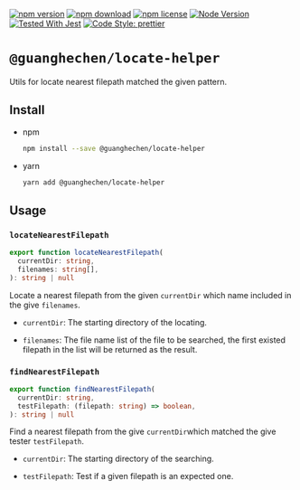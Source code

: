 [![npm version](https://img.shields.io/npm/v/@guanghechen/locate-helper.svg)](https://www.npmjs.com/package/@guanghechen/locate-helper)
[![npm download](https://img.shields.io/npm/dm/@guanghechen/locate-helper.svg)](https://www.npmjs.com/package/@guanghechen/locate-helper)
[![npm license](https://img.shields.io/npm/l/@guanghechen/locate-helper.svg)](https://www.npmjs.com/package/@guanghechen/locate-helper)
[![Node Version](https://img.shields.io/node/v/@guanghechen/locate-helper)](https://github.com/nodejs/node)
[![Tested With Jest](https://img.shields.io/badge/tested_with-jest-9c465e.svg)](https://github.com/facebook/jest)
[![Code Style: prettier](https://img.shields.io/badge/code_style-prettier-ff69b4.svg?style=flat-square)](https://github.com/prettier/prettier)


# `@guanghechen/locate-helper`

Utils for locate nearest filepath matched the given pattern.

## Install

* npm

  ```bash
  npm install --save @guanghechen/locate-helper
  ```

* yarn

  ```bash
  yarn add @guanghechen/locate-helper
  ```

## Usage

### `locateNearestFilepath`

```typescript
export function locateNearestFilepath(
  currentDir: string,
  filenames: string[],
): string | null
```

Locate a nearest filepath from the given `currentDir` which name included
in the give `filenames`.

  * `currentDir`: The starting directory of the locating.

  * `filenames`: The file name list of the file to be searched, the first existed filepath in the list will be returned as the result.


### `findNearestFilepath`

```typescript
export function findNearestFilepath(
  currentDir: string,
  testFilepath: (filepath: string) => boolean,
): string | null
```

Find a nearest filepath from the give `currentDir`which matched the give
tester `testFilepath`.

  * `currentDir`: The starting directory of the searching.

  * `testFilepath`: Test if a given filepath is an expected one.

